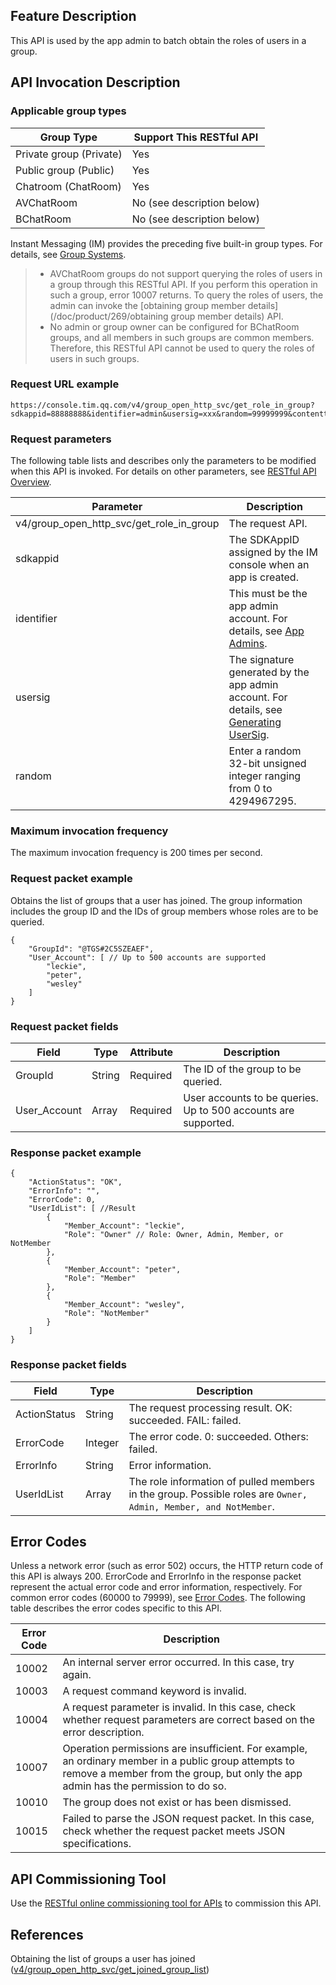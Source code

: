 ## Feature Description
This API is used by the app admin to batch obtain the roles of users in a group.

## API Invocation Description
### Applicable group types

| Group Type | Support This RESTful API |
|-----------|------------|
| Private group (Private) | Yes |
| Public group (Public) | Yes |
| Chatroom (ChatRoom) | Yes |
| AVChatRoom | No (see description below) |
| BChatRoom | No (see description below) |

Instant Messaging (IM) provides the preceding five built-in group types. For details, see [Group Systems](https://intl.cloud.tencent.com/document/product/1047/33529).

>
>- AVChatRoom groups do not support querying the roles of users in a group through this RESTful API. If you perform this operation in such a group, error 10007 returns. To query the roles of users, the admin can invoke the [obtaining group member details](/doc/product/269/obtaining group member details) API.
>- No admin or group owner can be configured for BChatRoom groups, and all members in such groups are common members. Therefore, this RESTful API cannot be used to query the roles of users in such groups.

### Request URL example
```
https://console.tim.qq.com/v4/group_open_http_svc/get_role_in_group?sdkappid=88888888&identifier=admin&usersig=xxx&random=99999999&contenttype=json
```
### Request parameters

The following table lists and describes only the parameters to be modified when this API is invoked. For details on other parameters, see [RESTful API Overview](https://intl.cloud.tencent.com/document/product/1047/34620).

| Parameter | Description |
| ------------------ | ------------------------------------ |
| v4/group_open_http_svc/get_role_in_group | The request API. |
| sdkappid | The SDKAppID assigned by the IM console when an app is created. |
| identifier | This must be the app admin account. For details, see [App Admins](https://intl.cloud.tencent.com/document/product/1047/33517#app-.E7.AE.A1.E7.90.86.E5.91.98). |
| usersig | The signature generated by the app admin account. For details, see [Generating UserSig](https://intl.cloud.tencent.com/document/product/1047/34385). |
| random | Enter a random 32-bit unsigned integer ranging from 0 to 4294967295. |

### Maximum invocation frequency

The maximum invocation frequency is 200 times per second.

### Request packet example

Obtains the list of groups that a user has joined. The group information includes the group ID and the IDs of group members whose roles are to be queried.
```
{
    "GroupId": "@TGS#2C5SZEAEF",
    "User_Account": [ // Up to 500 accounts are supported
        "leckie",
        "peter",
        "wesley"
    ]
}
```

### Request packet fields

| Field | Type | Attribute | Description |
|---------|---------|---------|---------|
| GroupId | String | Required | The ID of the group to be queried. |
| User_Account | Array | Required | User accounts to be queries. Up to 500 accounts are supported. |

### Response packet example

```
{
    "ActionStatus": "OK",
    "ErrorInfo": "",
    "ErrorCode": 0,
    "UserIdList": [ //Result
        {
            "Member_Account": "leckie",
            "Role": "Owner" // Role: Owner, Admin, Member, or NotMember
        },
        {
            "Member_Account": "peter",
            "Role": "Member"
        },
        {
            "Member_Account": "wesley",
            "Role": "NotMember"
        }
    ]
}
```

### Response packet fields

| Field | Type | Description |
|---------|---------|---------|
| ActionStatus | String | The request processing result. OK: succeeded. FAIL: failed. |
| ErrorCode | Integer | The error code. 0: succeeded. Others: failed. |
| ErrorInfo | String | Error information. |
| UserIdList | Array | The role information of pulled members in the group. Possible roles are `Owner, Admin, Member, and NotMember`. |

## Error Codes

Unless a network error (such as error 502) occurs, the HTTP return code of this API is always 200. ErrorCode and ErrorInfo in the response packet represent the actual error code and error information, respectively.
For common error codes (60000 to 79999), see [Error Codes](https://intl.cloud.tencent.com/document/product/1047/34348).
The following table describes the error codes specific to this API.

| Error Code | Description |
|---------|---------|
| 10002 | An internal server error occurred. In this case, try again. |
| 10003 | A request command keyword is invalid. |
| 10004 | A request parameter is invalid. In this case, check whether request parameters are correct based on the error description. |
| 10007 | Operation permissions are insufficient. For example, an ordinary member in a public group attempts to remove a member from the group, but only the app admin has the permission to do so. |
| 10010 | The group does not exist or has been dismissed. |
| 10015 | Failed to parse the JSON request packet. In this case, check whether the request packet meets JSON specifications. |

## API Commissioning Tool

Use the [RESTful online commissioning tool for APIs](https://avc.cloud.tencent.com/im/APITester/APITester.html#group_open_http_svc/get_role_in_group) to commission this API.

## References
Obtaining the list of groups a user has joined ([v4/group_open_http_svc/get_joined_group_list](https://intl.cloud.tencent.com/document/product/1047/34925))
